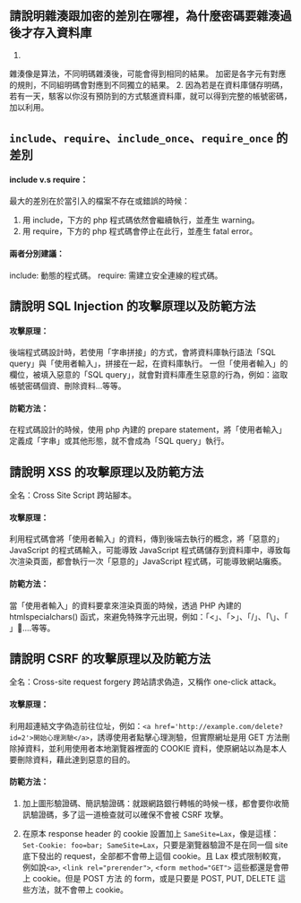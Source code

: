 ## 請說明雜湊跟加密的差別在哪裡，為什麼密碼要雜湊過後才存入資料庫
1. 
雜湊像是算法，不同明碼雜湊後，可能會得到相同的結果。
加密是各字元有對應的規則，不同組明碼會對應到不同獨立的結果。
2. 因為若是在資料庫儲存明碼，若有一天，駭客以你沒有預防到的方式駭進資料庫，就可以得到完整的帳號密碼，加以利用。

## `include`、`require`、`include_once`、`require_once` 的差別

#### include v.s require：

最大的差別在於當引入的檔案不存在或錯誤的時候：
1. 用 include，下方的 php 程式碼依然會繼續執行，並產生 warning。 
2. 用 require，下方的 php 程式碼會停止在此行，並產生 fatal error。

#### 兩者分別建議：
include: 動態的程式碼。
require: 需建立安全連線的程式碼。

## 請說明 SQL Injection 的攻擊原理以及防範方法

#### 攻擊原理：
後端程式碼設計時，若使用「字串拼接」的方式，會將資料庫執行語法「SQL query」與「使用者輸入」，拼接在一起，在資料庫執行。
一但「使用者輸入」的欄位，被填入惡意的「SQL query」，就會對資料庫產生惡意的行為，例如：盜取帳號密碼個資、刪除資料...等等。

#### 防範方法：
在程式碼設計的時候，使用 php 內建的 prepare statement，將「使用者輸入」定義成「字串」或其他形態，就不會成為「SQL query」執行。

##  請說明 XSS 的攻擊原理以及防範方法

全名：Cross Site Script 跨站腳本。

#### 攻擊原理：
利用程式碼會將「使用者輸入」的資料，傳到後端去執行的概念，將「惡意的」JavaScript 的程式碼輸入，可能導致 JavaScript 程式碼儲存到資料庫中，導致每次渲染頁面，都會執行一次「惡意的」JavaScript 程式碼，可能導致網站癱瘓。

#### 防範方法：
當「使用者輸入」的資料要拿來渲染頁面的時候，透過 PHP 內建的 htmlspecialchars() 函式，來避免特殊字元出現，例如：「<」、「>」、「/」、「\」、「 」....等等。

## 請說明 CSRF 的攻擊原理以及防範方法

全名：Cross-site request forgery 跨站請求偽造，又稱作 one-click attack。

#### 攻擊原理：
利用超連結文字偽造前往位址，例如：`<a href='http://example.com/delete?id=2'>開始心理測驗</a>`，誘導使用者點擊心理測驗，但實際網址是用 GET 方法刪除掉資料，並利用使用者本地瀏覽器裡面的 COOKIE 資料，使原網站以為是本人要刪除資料，藉此達到惡意的目的。

#### 防範方法：
1. 加上圖形驗證碼、簡訊驗證碼：就跟網路銀行轉帳的時候一樣，都會要你收簡訊驗證碼，多了這一道檢查就可以確保不會被 CSRF 攻擊。

2. 在原本 response header 的 cookie 設置加上 `SameSite=Lax`，像是這樣：`Set-Cookie: foo=bar; SameSite=Lax`，只要是瀏覽器驗證不是在同一個 site 底下發出的 request，全部都不會帶上這個 cookie。且 Lax 模式限制較寬，例如說`<a>`, `<link rel="prerender">`, `<form method="GET">` 這些都還是會帶上 cookie。但是 POST 方法 的 form，或是只要是 POST, PUT, DELETE 這些方法，就不會帶上 cookie。

